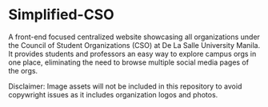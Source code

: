 # Simplified-CSO
A front-end focused centralized website showcasing all organizations under the Council of Student Organizations (CSO) at De La Salle University Manila. It provides students and professors an easy way to explore campus orgs in one place, eliminating the need to browse multiple social media pages of the orgs.

Disclaimer: Image assets will not be included in this repository to avoid copywright issues as it includes organization logos and photos.
